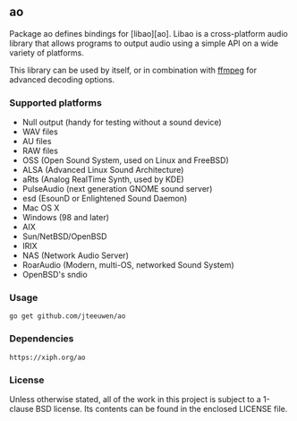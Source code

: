 ## ao

Package ao defines bindings for [libao][ao].
Libao is a cross-platform audio library that allows programs to output audio
using a simple API on a wide variety of platforms.

This library can be used by itself, or in combination with [ffmpeg] for
advanced decoding options.

[ffmpeg]: https://github.com/jteeuwen/ffmpeg


### Supported platforms

* Null output (handy for testing without a sound device)
* WAV files
* AU files
* RAW files
* OSS (Open Sound System, used on Linux and FreeBSD)
* ALSA (Advanced Linux Sound Architecture)
* aRts (Analog RealTime Synth, used by KDE)
* PulseAudio (next generation GNOME sound server)
* esd (EsounD or Enlightened Sound Daemon)
* Mac OS X
* Windows (98 and later)
* AIX
* Sun/NetBSD/OpenBSD
* IRIX
* NAS (Network Audio Server)
* RoarAudio (Modern, multi-OS, networked Sound System)
* OpenBSD's sndio


### Usage

    go get github.com/jteeuwen/ao


### Dependencies

	https://xiph.org/ao


### License

Unless otherwise stated, all of the work in this project is subject to a
1-clause BSD license. Its contents can be found in the enclosed LICENSE file.

